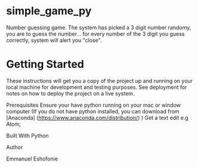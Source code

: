 # simple_game_py
Number guessing game. The system has picked a 3 digit number randomy, you are to guess the number... for every number of the 3 digit you guess correctly, system will alert you "close".


# Getting Started
These instructions will get you a copy of the project up and running on your local machine for development and testing purposes. See deployment for notes on how to deploy the project on a live system.

Prerequisites
Ensure your have python running on your mac or window computer
 (If you do not have python installed, you can download from [Anaconda] (https://www.anaconda.com/distribution/) )
Get a text edit e.g Atom;


Built With
Python 

Author

Emmanuel Eshofonie 
